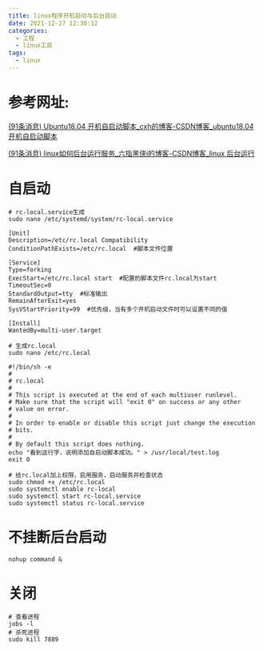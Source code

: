 ```yaml
---
title: linux程序开机启动与后台启动
date: 2021-12-27 12:30:12
categories:
  - 工程
  - linux工具
tags:
  - linux
---
```


# 参考网址:

 [(91条消息) Ubuntu18.04 开机自启动脚本_cxh的博客-CSDN博客_ubuntu18.04开机自启动脚本](https://blog.csdn.net/qq_36328643/article/details/89359724?ops_request_misc=%7B%22request%5Fid%22%3A%22164058731416780265430164%22%2C%22scm%22%3A%2220140713.130102334.pc%5Fall.%22%7D&request_id=164058731416780265430164&biz_id=0&utm_medium=distribute.pc_search_result.none-task-blog-2~all~first_rank_ecpm_v1~rank_v31_ecpm-3-89359724.pc_search_insert_es_download&utm_term=ubuntu18自启动&spm=1018.2226.3001.4187) 

 [(91条消息) linux如何后台运行服务_六指黑侠i的博客-CSDN博客_linux 后台运行](https://blog.csdn.net/qq_42353939/article/details/89242941?spm=1001.2101.3001.6650.5&utm_medium=distribute.pc_relevant.none-task-blog-2~default~BlogCommendFromBaidu~default-5.nonecase&depth_1-utm_source=distribute.pc_relevant.none-task-blog-2~default~BlogCommendFromBaidu~default-5.nonecase) 

# 自启动

```shell
# rc-local.service生成
sudo nano /etc/systemd/system/rc-local.service
```

```shell
[Unit]
Description=/etc/rc.local Compatibility
ConditionPathExists=/etc/rc.local  #脚本文件位置
 
[Service]
Type=forking
ExecStart=/etc/rc.local start  #配置的脚本文件rc.local为start
TimeoutSec=0    
StandardOutput=tty  #标准输出
RemainAfterExit=yes
SysVStartPriority=99  #优先级，当有多个开机启动文件时可以设置不同的值
 
[Install]
WantedBy=multi-user.target
```

```shell
# 生成rc.local
sudo nano /etc/rc.local
```

```shell
#!/bin/sh -e
#
# rc.local
#
# This script is executed at the end of each multiuser runlevel.
# Make sure that the script will "exit 0" on success or any other
# value on error.
#
# In order to enable or disable this script just change the execution
# bits.
#
# By default this script does nothing.
echo "看到这行字，说明添加自启动脚本成功。" > /usr/local/test.log
exit 0
```

```shell
# 给rc.local加上权限，启用服务，启动服务并检查状态
sudo chmod +x /etc/rc.local
sudo systemctl enable rc-local
sudo systemctl start rc-local.service
sudo systemctl status rc-local.service
```

# 不挂断后台启动

```shell
nohup command &
```

# 关闭

```shell
# 查看进程
jobs -l
# 杀死进程
sudo kill 7889
```

